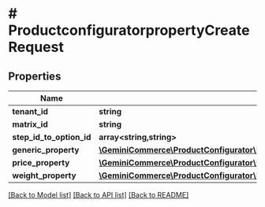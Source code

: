 # # ProductconfiguratorpropertyCreateRequest


## Properties


Name | Type | Description | Notes
------------ | ------------- | ------------- | -------------
**tenant_id**| **string** |   | [optional]
**matrix_id**| **string** |   | [optional]
**step_id_to_option_id**| **array<string,string>** |   | [optional]
**generic_property**| [**\GeminiCommerce\ProductConfigurator\Model\ProductconfiguratorpropertyGenericProperty**](ProductconfiguratorpropertyGenericProperty.md) |   | [optional]
**price_property**| [**\GeminiCommerce\ProductConfigurator\Model\ProductconfiguratorpropertyPriceProperty**](ProductconfiguratorpropertyPriceProperty.md) |   | [optional]
**weight_property**| [**\GeminiCommerce\ProductConfigurator\Model\ProductconfiguratorpropertyWeightProperty**](ProductconfiguratorpropertyWeightProperty.md) |   | [optional]


[[Back to Model list]](../../README.md#models) [[Back to API list]](../../README.md#endpoints) [[Back to README]](../../README.md)